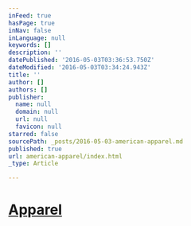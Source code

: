 ```yaml
---
inFeed: true
hasPage: true
inNav: false
inLanguage: null
keywords: []
description: ''
datePublished: '2016-05-03T03:36:53.750Z'
dateModified: '2016-05-03T03:34:24.943Z'
title: ''
author: []
authors: []
publisher:
  name: null
  domain: null
  url: null
  favicon: null
starred: false
sourcePath: _posts/2016-05-03-american-apparel.md
published: true
url: american-apparel/index.html
_type: Article

---
```

# [Apparel][0]

[0]: http://store.americanapparel.net/en/help/returns-exchanges.jsp